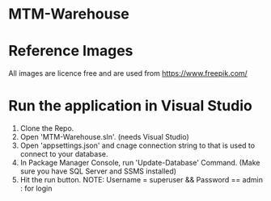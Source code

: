 # MTM-Warehouse

# Reference Images
All images are licence free and are used from https://www.freepik.com/


# Run the application in Visual Studio
1) Clone the Repo.
2) Open 'MTM-Warehouse.sln'. (needs Visual Studio)
3) Open 'appsettings.json' and cnage connection string to that is used to connect to your database.
4) In Package Manager Console, run 'Update-Database' Command. (Make sure you have SQL Server and SSMS installed)
5) Hit the run button.
   NOTE:  Username = superuser && Password == admin : for login
